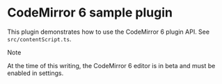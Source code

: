 # CodeMirror 6 sample plugin

This plugin demonstrates how to use the CodeMirror 6 plugin API. See `src/contentScript.ts`.

> [!NOTE]
>
> At the time of this writing, the CodeMirror 6 editor is in beta and must be enabled
> in settings.
>